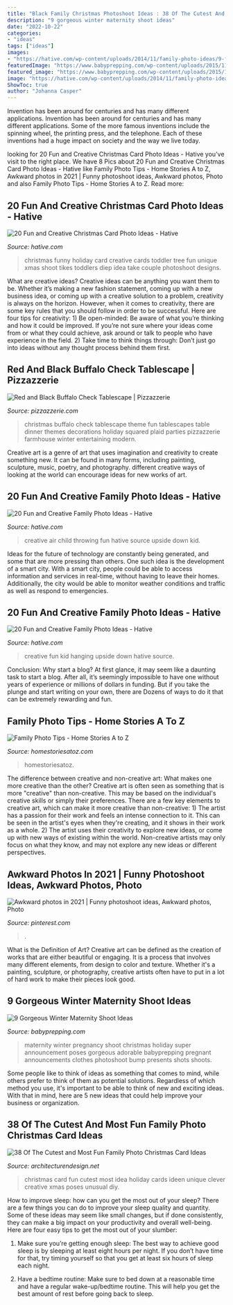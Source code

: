 ```yaml
---
title: "Black Family Christmas Photoshoot Ideas : 38 Of The Cutest And Most Fun Family Photo Christmas Card Ideas"
description: "9 gorgeous winter maternity shoot ideas"
date: "2022-10-22"
categories:
- "ideas"
tags: ["ideas"]
images:
- "https://hative.com/wp-content/uploads/2014/11/family-photo-ideas/9-fun-creative-family-photo-ideas.jpg"
featuredImage: "https://www.babyprepping.com/wp-content/uploads/2015/11/ffea6d6706400a36b47295e53dbe24e9.jpg"
featured_image: "https://www.babyprepping.com/wp-content/uploads/2015/11/ffea6d6706400a36b47295e53dbe24e9.jpg"
image: "https://hative.com/wp-content/uploads/2014/11/family-photo-ideas/8-fun-creative-family-photo-ideas.jpg"
ShowToc: true
author: "Johanna Casper"
---
```



Invention has been around for centuries and has many different applications.
Invention has been around for centuries and has many different applications. Some of the more famous inventions include the spinning wheel, the printing press, and the telephone. Each of these inventions had a huge impact on society and the way we live today.

	

		
looking for 20 Fun and Creative Christmas Card Photo Ideas - Hative you've visit to the right place. We have 8 Pics about 20 Fun and Creative Christmas Card Photo Ideas - Hative like Family Photo Tips - Home Stories A to Z, Awkward photos in 2021 | Funny photoshoot ideas, Awkward photos, Photo and also Family Photo Tips - Home Stories A to Z. Read more:
		
    
## 20 Fun And Creative Christmas Card Photo Ideas - Hative

<img loading=lazy src="https://hative.com/wp-content/uploads/2014/11/christmas-card-photo-ideas/19-christmas-card-photo-ideas.jpg" onerror="this.onerror=null;this.src='https://tse1.mm.bing.net/th?id=OIP.oRaY5QY4AGzTNCpJzST8AQHaKD&amp;pid=15.1';" alt="20 Fun and Creative Christmas Card Photo Ideas - Hative">

_Source: hative.com_

>christmas funny holiday card creative cards toddler tree fun unique xmas shoot tikes toddlers diep idea take couple photoshoot designs. 

	

What are creative ideas?
Creative ideas can be anything you want them to be. Whether it’s making a new fashion statement, coming up with a new business idea, or coming up with a creative solution to a problem, creativity is always on the horizon. However, when it comes to creativity, there are some key rules that you should follow in order to be successful. Here are four tips for creativity: 1) Be open-minded: Be aware of what you’re thinking and how it could be improved. If you’re not sure where your ideas come from or what they could achieve, ask around or talk to people who have experience in the field. 2) Take time to think things through: Don’t just go into ideas without any thought process behind them first.

    
## Red And Black Buffalo Check Tablescape | Pizzazzerie

<img loading=lazy src="https://pizzazzerie.com/wp-content/uploads/2017/11/buffalo-check-tablescape-christmas-634x951.jpg" onerror="this.onerror=null;this.src='https://tse1.mm.bing.net/th?id=OIP.Jl8iJ9sw7MZeFdE0jcsaHAHaLH&amp;pid=15.1';" alt="Red and Black Buffalo Check Tablescape | Pizzazzerie">

_Source: pizzazzerie.com_

>christmas buffalo check tablescape theme fun tablescapes table dinner themes decorations holiday squared plaid parties pizzazzerie farmhouse winter entertaining modern. 

	

Creative art is a genre of art that uses imagination and creativity to create something new. It can be found in many forms, including painting, sculpture, music, poetry, and photography. different creative ways of looking at the world can encourage ideas for new works of art.

    
## 20 Fun And Creative Family Photo Ideas - Hative

<img loading=lazy src="https://hative.com/wp-content/uploads/2014/11/family-photo-ideas/9-fun-creative-family-photo-ideas.jpg" onerror="this.onerror=null;this.src='https://tse2.mm.bing.net/th?id=OIP.gh41BjgM6HvW1Hn8TSz0rwHaLK&amp;pid=15.1';" alt="20 Fun and Creative Family Photo Ideas - Hative">

_Source: hative.com_

>creative air child throwing fun hative source upside down kid. 

	

Ideas for the future of technology are constantly being generated, and some that are more pressing than others. One such idea is the development of a smart city. With a smart city, people could be able to access information and services in real-time, without having to leave their homes. Additionally, the city would be able to monitor weather conditions and traffic as well as respond to emergencies.

    
## 20 Fun And Creative Family Photo Ideas - Hative

<img loading=lazy src="https://hative.com/wp-content/uploads/2014/11/family-photo-ideas/8-fun-creative-family-photo-ideas.jpg" onerror="this.onerror=null;this.src='https://tse1.mm.bing.net/th?id=OIP.PtV-egQPL1jxRXLvlMMx7wHaHa&amp;pid=15.1';" alt="20 Fun and Creative Family Photo Ideas - Hative">

_Source: hative.com_

>creative fun kid hanging upside down hative source. 

	

Conclusion: Why start a blog?
At first glance, it may seem like a daunting task to start a blog. After all, it’s seemingly impossible to have one without years of experience or millions of dollars in funding. But if you take the plunge and start writing on your own, there are Dozens of ways to do it that can be extremely rewarding and fun.

    
## Family Photo Tips - Home Stories A To Z

<img loading=lazy src="https://www.homestoriesatoz.com/wp-content/uploads/2014/10/how-to-diy-family-pictures-15.jpg" onerror="this.onerror=null;this.src='https://tse1.mm.bing.net/th?id=OIP.f15653Gel-FMBHp3WeXzSAHaLL&amp;pid=15.1';" alt="Family Photo Tips - Home Stories A to Z">

_Source: homestoriesatoz.com_

>homestoriesatoz. 

	

The difference between creative and non-creative art: What makes one more creative than the other?
Creative art is often seen as something that is more "creative" than non-creative. This may be based on the individual's creative skills or simply their preferences. There are a few key elements to creative art, which can make it more creative than non-creative: 1) The artist has a passion for their work and feels an intense connection to it. This can be seen in the artist's eyes when they're creating, and it shows in their work as a whole. 2) The artist uses their creativity to explore new ideas, or come up with new ways of existing within the world. Non-creative artists may only focus on what they know, and may not explore any new ideas or different perspectives.

    
## Awkward Photos In 2021 | Funny Photoshoot Ideas, Awkward Photos, Photo

<img loading=lazy src="https://i.pinimg.com/736x/a7/b5/6f/a7b56f75604560b17ffbd3b4f5876d40.jpg" onerror="this.onerror=null;this.src='https://tse2.mm.bing.net/th?id=OIP.SO46tmK-O-5gnSRBfli4ewHaLF&amp;pid=15.1';" alt="Awkward photos in 2021 | Funny photoshoot ideas, Awkward photos, Photo">

_Source: pinterest.com_

>. 

	

What is the Definition of Art?
Creative art can be defined as the creation of works that are either beautiful or engaging. It is a process that involves many different elements, from design to color and texture. Whether it's a painting, sculpture, or photography, creative artists often have to put in a lot of hard work to make their pieces look good.

    
## 9 Gorgeous Winter Maternity Shoot Ideas

<img loading=lazy src="https://www.babyprepping.com/wp-content/uploads/2015/11/ffea6d6706400a36b47295e53dbe24e9.jpg" onerror="this.onerror=null;this.src='https://tse4.mm.bing.net/th?id=OIP.3h16sDNakq3Y7gOh_0XWZwHaLH&amp;pid=15.1';" alt="9 Gorgeous Winter Maternity Shoot Ideas">

_Source: babyprepping.com_

>maternity winter pregnancy shoot christmas holiday super announcement poses gorgeous adorable babyprepping pregnant announcements clothes photoshoot bump presents shots shoots. 

	

Some people like to think of ideas as something that comes to mind, while others prefer to think of them as potential solutions. Regardless of which method you use, it's important to be able to think of new and exciting ideas. With that in mind, here are 5 new ideas that could help improve your business or organization.

    
## 38 Of The Cutest And Most Fun Family Photo Christmas Card Ideas

<img loading=lazy src="http://www.woohome.com/wp-content/uploads/2014/12/family-christmas-card-ideas-2.jpg" onerror="this.onerror=null;this.src='https://tse4.mm.bing.net/th?id=OIP.GZALriBVLoZPiJw33RRq1AHaLH&amp;pid=15.1';" alt="38 Of The Cutest and Most Fun Family Photo Christmas Card Ideas">

_Source: architecturendesign.net_

>christmas card fun cutest most idea holiday cards ideen unique clever creative xmas poses unusual diy. 

	

How to improve sleep: how can you get the most out of your sleep?
There are a few things you can do to improve your sleep quality and quantity. Some of these ideas may seem like small changes, but if done consistently, they can make a big impact on your productivity and overall well-being. Here are four easy tips to get the most out of your slumber: 
1. Make sure you’re getting enough sleep: The best way to achieve good sleep is by sleeping at least eight hours per night. If you don’t have time for that, try timing yourself so that you get at least six hours of sleep each night. 

2. Have a bedtime routine: Make sure to bed down at a reasonable time and have a regular wake-up/bedtime routine. This will help you get the best amount of rest before going back to sleep. 



